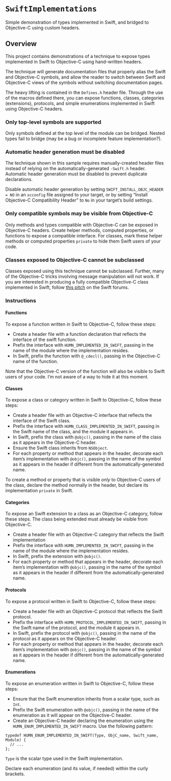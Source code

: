 # ``SwiftImplementations``

Simple demonstration of types implemented in Swift, and bridged to Objective-C
using custom headers.

## Overview

This project contains demonstrations of a technique to expose types implemented
in Swift to Objective-C using hand-written headers.

The technique will generate documentation files that properly alias the Swift
and Objective-C symbols, and allow the reader to switch between Swift and
Objective-C views of the symbols without switching documentation pages.

The heavy lifting is contained in the `Defines.h` header file. Through the use
of the macros defined there, you can expose functions, classes, categories
(extensions), protocols, and simple enumerations implemented in Swift using
Objective-C headers.

### Only top-level symbols are supported

Only symbols defined at the top level of the module can be bridged. Nested types
fail to bridge (may be a bug or incomplete feature implementation?).

### Automatic header generation must be disabled

The technique shown in this sample requires manually-created header files
instead of relying on the automatically-generated `-Swift.h` header. Automatic
header generation must be disabled to prevent duplicate declarations.

Disable automatic header generation by setting `SWIFT_INSTALL_OBJC_HEADER = NO`
in an `xcconfig` file assigned to your target, or by setting “Install
Objective-C Compatibility Header” to `No` in your target’s build settings.

### Only compatible symbols may be visible from Objective-C

Only methods and types compatible with Objective-C can be exposed in
Objective-C headers. Create helper methods, computed properties, or functions to
expose a compatible interface. For classes, mark these helper methods or
computed properties `private` to hide them Swift users of your code.

### Classes exposed to Objective-C cannot be subclassed

Classes exposed using this technique cannot be subclassed. Further, many of the
Objective-C tricks involving message manipulation will not work. If you are
interested in producing a fully compatible Objective-C class implemented in
Swift, follow [this pitch](https://forums.swift.org/t/pitch-objective-c-implementations-in-swift/61907)
on the Swift forums.

### Instructions

#### Functions

To expose a function written in Swift to Objective-C, follow these steps:

- Create a header file with a function declaration that reflects the interface
  of the swift function.
- Prefix the interface with ``HUMN_IMPLEMENTED_IN_SWIFT``, passing in the name
  of the module where the implementation resides.
- In Swift, prefix the function with `@_cdecl()`, passing in the Objective-C
  name of the function.

Note that the Objective-C version of the function will also be visible to Swift
users of your code. I’m not aware of a way to hide it at this moment.

#### Classes

To expose a class or category written in Swift to Objective-C, follow these
steps:

- Create a header file with an Objective-C interface that reflects the 
  interface of the Swift class.
- Prefix the interface with ``HUMN_CLASS_IMPLEMENTED_IN_SWIFT``, passing in
  the Swift name of the class, and the module it appears in.
- In Swift, prefix the class with `@objc()`, passing in the name of the class
  as it appears in the Objective-C header.
- Ensure the Swift class inherits from `NSObject`.
- For each property or method that appears in the header, decorate each item’s
  implementation with `@objc()`, passing in the name of the symbol as it appears
  in the header if different from the automatically-generated name.

To create a method or property that is visible _only_ to Objective-C users of
the class, declare the method normally in the header, but declare its
implementation `private` in Swift.

#### Categories

To expose an Swift extension to a class as an Objective-C category, follow these
steps. The class being extended must already be visible from Objective-C.

- Create a header file with an Objective-C category that reflects the Swift
  implementation
- Prefix the interface with ``HUMN_IMPLEMENTED_IN_SWIFT``, passing in the name
  of the module where the implementation resides.
- In Swift, prefix the extension with `@objc()`.
- For each property or method that appears in the header, decorate each item’s
  implementation with `@objc()`, passing in the name of the symbol as it appears
  in the header if different from the automatically-generated name.

#### Protocols

To expose a protocol written in Swift to Objective-C, follow these steps:

- Create a header file with an Objective-C protocol that reflects the Swift
  protocol.
- Prefix the interface with ``HUMN_PROTOCOL_IMPLEMENTED_IN_SWIFT``, passing in
  the Swift name of the protocol, and the module it appears in.
- In Swift, prefix the protocol with `@objc()`, passing in the name of the
  protocol as it appears on the Objective-C header.
- For each property or method that appears in the header, decorate each item’s
  implementation with `@objc()`, passing in the name of the symbol as it appears
  in the header if different from the automatically-generated name.

#### Enumerations

To expose an enumeration written in Swift to Objective-C, follow these steps:

- Ensure that the Swift enumeration inherits from a scalar type, such as `Int`.
- Prefix the Swift enumeration with `@objc()`, passing in the name of the
  enumeration as it will appear on the Objective-C header.
- Create an Objective-C header declaring the enumeration using the
  ``HUMN_ENUM_IMPLEMENTED_IN_SWIFT`` macro. Use the following pattern:
```objc
typedef HUMN_ENUM_IMPLEMENTED_IN_SWIFT(Type, ObjC_name, Swift_name, Module) {
  // ... 
};
```

`Type` is the scalar type used in the Swift implementation.

Declare each enumeration (and its value, if needed) within the curly brackets.

